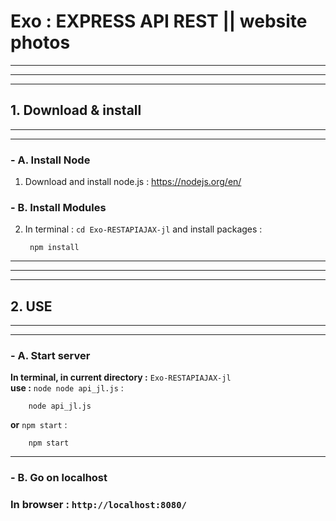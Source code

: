 # **Exo :  EXPRESS API REST || website photos**
***
***
***


## **1. Download & install**
***
***
### **- A. Install Node**

1. Download and install node.js : https://nodejs.org/en/

### **- B. Install Modules**

2. In terminal : `cd Exo-RESTAPIAJAX-jl` and install packages : 

        npm install

---
        
***
***
## **2. USE**
***
***


### **- A. Start server**


**In terminal, in current directory :** `Exo-RESTAPIAJAX-jl`  
**use  :** `node node api_jl.js` :

        node api_jl.js

**or** `npm start` :

        npm start

---

### **- B. Go on localhost**


### **In browser :** `http://localhost:8080/` 
